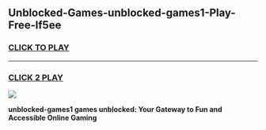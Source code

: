 
## Unblocked-Games-unblocked-games1-Play-Free-lf5ee
<h3>
<a href="https://premium76.site?title=unblocked-games1&ref=19M">CLICK TO PLAY</a></h3>
<hr>

<h3>
<a href="https://premium76.site?title=unblocked-games1&ref=19M">CLICK 2 PLAY</a>
  
</h3>

<a href="https://premium76.site?title=unblocked-games1&ref=19M"><img src="https://clearcache.store/games.png"></a>


**unblocked-games1 games unblocked: Your Gateway to Fun and Accessible Online Gaming**
